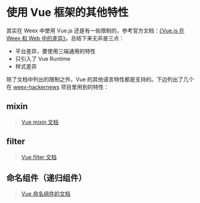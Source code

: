 # 使用 Vue 框架的其他特性

其实在 Weex 中使用 Vue.js 还是有一些限制的，参考官方文档：[《Vue.js 在 Weex 和 Web 中的差异》](https://weex-project.io/cn/references/vue/difference-with-web.html)。总结下来无非是三点：

+ 平台差异，要使用三端通用的特性
+ 只引入了 Vue Runtime
+ 样式差异

除了文档中列出的限制之外，Vue 的其他语言特性都是支持的。下边列出了几个在 [weex-hackernews](https://github.com/weexteam/weex-hackernews) 项目里用到的特性：

## mixin

> [Vue mixin 文档](https://cn.vuejs.org/v2/guide/mixins.html)

## filter

> [Vue filter 文档](https://cn.vuejs.org/v2/api/#filters)

## 命名组件（递归组件）

> [Vue 命名组件的文档](https://vuejs.org/v2/guide/components.html#Recursive-Components)
